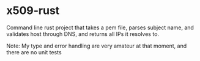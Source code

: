 # x509-rust

Command line rust project that takes a pem file, parses subject name, and validates host through DNS, and returns all IPs it resolves to.

Note: My type and error handling are very amateur at that moment, and there are no unit tests
